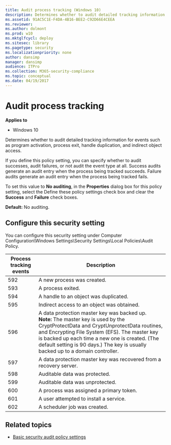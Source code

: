 ```yaml
---
title: Audit process tracking (Windows 10)
description: Determines whether to audit detailed tracking information for events such as program activation, process exit, handle duplication, and indirect object access.
ms.assetid: 91AC5C1E-F4DA-4B16-BEE2-C92D66E4CEEA
ms.reviewer: 
ms.author: dolmont
ms.prod: w10
ms.mktglfcycl: deploy
ms.sitesec: library
ms.pagetype: security
ms.localizationpriority: none
author: dansimp
manager: dansimp
audience: ITPro
ms.collection: M365-security-compliance
ms.topic: conceptual
ms.date: 04/19/2017
---
```


# Audit process tracking

**Applies to**
-   Windows 10

Determines whether to audit detailed tracking information for events such as program activation, process exit, handle duplication, and indirect object access.

If you define this policy setting, you can specify whether to audit successes, audit failures, or not audit the event type at all. Success audits generate an audit entry when the process being tracked succeeds. Failure audits generate an audit entry when the process being tracked fails.

To set this value to **No auditing**, in the **Properties** dialog box for this policy setting, select the Define these policy settings check box and clear the **Success** and **Failure** check boxes.

**Default:** No auditing.

## Configure this security setting

You can configure this security setting under Computer Configuration\\Windows Settings\\Security Settings\\Local Policies\\Audit Policy.

| Process tracking events | Description |
| - | - |
| 592 | A new process was created.| 
| 593 | A process exited. |
| 594 | A handle to an object was duplicated.| 
| 595 | Indirect access to an object was obtained.| 
| 596 | A data protection master key was backed up.<br>**Note:**  The master key is used by the CryptProtectData and CryptUnprotectData routines, and Encrypting File System (EFS). The master key is backed up each time a new one is created. (The default setting is 90 days.) The key is usually backed up to a domain controller.|
| 597 | A data protection master key was recovered from a recovery server.| 
| 598 | Auditable data was protected. |
| 599 | Auditable data was unprotected.| 
| 600 | A process was assigned a primary token.| 
| 601 | A user attempted to install a service. |
| 602 | A scheduler job was created. |
 
## Related topics

- [Basic security audit policy settings](basic-security-audit-policy-settings.md)
 
 
